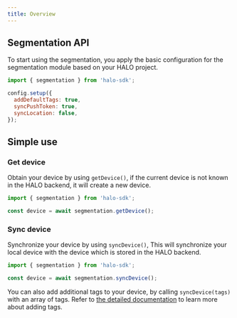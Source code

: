 ```yaml
---
title: Overview
---
```


## Segmentation API

To start using the segmentation, you apply the basic configuration for the segmentation module based on your HALO project.

```javascript
import { segmentation } from 'halo-sdk';

config.setup({
  addDefaultTags: true,
  syncPushToken: true,
  syncLocation: false,
});
```

## Simple use

### Get device

Obtain your device by using ```getDevice()```, if the current device is not known in the HALO backend, it will create a new device.

```javascript
import { segmentation } from 'halo-sdk';

const device = await segmentation.getDevice();
```

### Sync device

Synchronize your device by using ```syncDevice()```, This will synchronize your local device with the device which is stored in the HALO backend.

```javascript
import { segmentation } from 'halo-sdk';

const device = await segmentation.syncDevice();
```

You can also add additional tags to your device, by calling ```syncDevice(tags)``` with an array of tags. Refer to [the detailed documentation](javascript_segmentation_detailed_api) to learn more about adding tags.